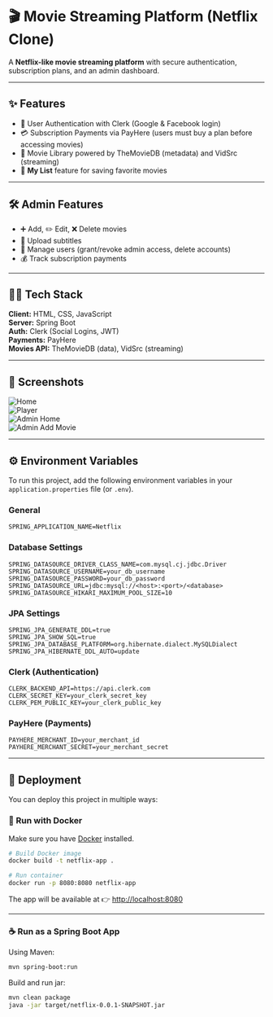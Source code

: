 # 🎬 Movie Streaming Platform (Netflix Clone)

A **Netflix-like movie streaming platform** with secure authentication, subscription plans, and an admin dashboard.  

---

## ✨ Features

- 🔑 User Authentication with Clerk (Google & Facebook login)  
- 💳 Subscription Payments via PayHere (users must buy a plan before accessing movies)  
- 🎥 Movie Library powered by TheMovieDB (metadata) and VidSrc (streaming)  
- 📌 **My List** feature for saving favorite movies  

---

## 🛠️ Admin Features

- ➕ Add, ✏️ Edit, ❌ Delete movies  
- 📝 Upload subtitles  
- 👥 Manage users (grant/revoke admin access, delete accounts)  
- 💰 Track subscription payments  

---

## 🧑‍💻 Tech Stack

**Client:** HTML, CSS, JavaScript  
**Server:** Spring Boot  
**Auth:** Clerk (Social Logins, JWT)  
**Payments:** PayHere  
**Movies API:** TheMovieDB (data), VidSrc (streaming)  

---

## 📸 Screenshots

![Home](screenshots/Screenshot-2025-09-21-175715.png)  
![Player](screenshots/Screenshot-2025-09-21-175738.png)  
![Admin Home](screenshots/Screenshot-2025-09-21-175814.png)  
![Admin Add Movie](screenshots/Screenshot-2025-09-21-175833.png)  

---

## ⚙️ Environment Variables

To run this project, add the following environment variables in your `application.properties` file (or `.env`).  

### General
```
SPRING_APPLICATION_NAME=Netflix
```

### Database Settings
```
SPRING_DATASOURCE_DRIVER_CLASS_NAME=com.mysql.cj.jdbc.Driver
SPRING_DATASOURCE_USERNAME=your_db_username
SPRING_DATASOURCE_PASSWORD=your_db_password
SPRING_DATASOURCE_URL=jdbc:mysql://<host>:<port>/<database>
SPRING_DATASOURCE_HIKARI_MAXIMUM_POOL_SIZE=10
```

### JPA Settings
```
SPRING_JPA_GENERATE_DDL=true
SPRING_JPA_SHOW_SQL=true
SPRING_JPA_DATABASE_PLATFORM=org.hibernate.dialect.MySQLDialect
SPRING_JPA_HIBERNATE_DDL_AUTO=update
```

### Clerk (Authentication)
```
CLERK_BACKEND_API=https://api.clerk.com
CLERK_SECRET_KEY=your_clerk_secret_key
CLERK_PEM_PUBLIC_KEY=your_clerk_public_key
```

### PayHere (Payments)
```
PAYHERE_MERCHANT_ID=your_merchant_id
PAYHERE_MERCHANT_SECRET=your_merchant_secret
```

---

## 🚀 Deployment

You can deploy this project in multiple ways:  

### 🐳 Run with Docker
Make sure you have [Docker](https://docs.docker.com/get-docker/) installed.  

```bash
# Build Docker image
docker build -t netflix-app .

# Run container
docker run -p 8080:8080 netflix-app
```

The app will be available at 👉 [http://localhost:8080](http://localhost:8080)  

---

### ☕ Run as a Spring Boot App

Using Maven:
```bash
mvn spring-boot:run
```

Build and run jar:
```bash
mvn clean package
java -jar target/netflix-0.0.1-SNAPSHOT.jar
```
